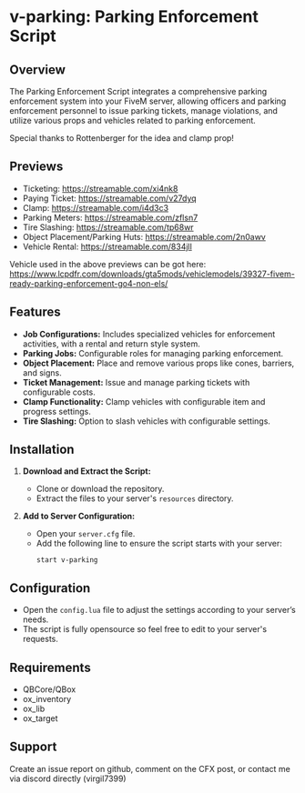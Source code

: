 # v-parking: Parking Enforcement Script

## Overview

The Parking Enforcement Script integrates a comprehensive parking enforcement system into your FiveM server, allowing officers and parking enforcement personnel to issue parking tickets, manage violations, and utilize various props and vehicles related to parking enforcement.

Special thanks to Rottenberger for the idea and clamp prop!

## Previews

- Ticketing: https://streamable.com/xi4nk8
- Paying Ticket: https://streamable.com/v27dyq
- Clamp: https://streamable.com/i4d3c3
- Parking Meters: https://streamable.com/zflsn7
- Tire Slashing: https://streamable.com/tp68wr
- Object Placement/Parking Huts: https://streamable.com/2n0awv
- Vehicle Rental: https://streamable.com/834jll

Vehicle used in the above previews can be got here: https://www.lcpdfr.com/downloads/gta5mods/vehiclemodels/39327-fivem-ready-parking-enforcement-go4-non-els/

## Features

- **Job Configurations:** Includes specialized vehicles for enforcement activities, with a rental and return style system.
- **Parking Jobs:** Configurable roles for managing parking enforcement.
- **Object Placement:** Place and remove various props like cones, barriers, and signs.
- **Ticket Management:** Issue and manage parking tickets with configurable costs.
- **Clamp Functionality:** Clamp vehicles with configurable item and progress settings.
- **Tire Slashing:** Option to slash vehicles with configurable settings.

## Installation

1. **Download and Extract the Script:**
   - Clone or download the repository.
   - Extract the files to your server's `resources` directory.

2. **Add to Server Configuration:**
   - Open your `server.cfg` file.
   - Add the following line to ensure the script starts with your server:
     ```plaintext
     start v-parking
     ```

## Configuration

- Open the `config.lua` file to adjust the settings according to your server’s needs.
- The script is fully opensource so feel free to edit to your server's requests.

## Requirements

- QBCore/QBox
- ox_inventory
- ox_lib
- ox_target
  

## Support

Create an issue report on github, comment on the CFX post, or contact me via discord directly (virgil7399)
